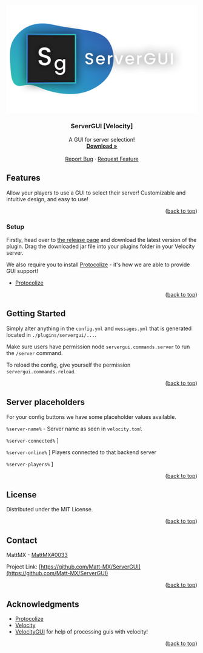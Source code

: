 <div id="top"></div>
<!--
*** Thanks for checking out the Best-README-Template. If you have a suggestion
*** that would make this better, please fork the repo and create a pull request
*** or simply open an issue with the tag "enhancement".
*** Don't forget to give the project a star!
*** Thanks again! Now go create something AMAZING! :D
-->



<!-- PROJECT SHIELDS -->
<!--
*** I'm using markdown "reference style" links for readability.
*** Reference links are enclosed in brackets [ ] instead of parentheses ( ).
*** See the bottom of this document for the declaration of the reference variables
*** for contributors-url, forks-url, etc. This is an optional, concise syntax you may use.
*** https://www.markdownguide.org/basic-syntax/#reference-style-links
-->

[comment]: <> ([![Contributors][contributors-shield]][contributors-url])

[comment]: <> ([![Forks][forks-shield]][forks-url])

[comment]: <> ([![Stargazers][stars-shield]][stars-url])

[comment]: <> ([![Issues][issues-shield]][issues-url])

[comment]: <> ([![MIT License][license-shield]][license-url])

[comment]: <> ([![LinkedIn][linkedin-shield]][linkedin-url])



<!-- PROJECT LOGO -->
<br />
<div align="center">
  <a href="sg_banner.png">
    <img src="sg_banner.png" alt="Logo" width="512">
  </a>

<h3 align="center">ServerGUI [Velocity]</h3>

  <p align="center">
    A GUI for server selection!
    <br />
    <a href="https://github.com/Matt-MX/ServerGUI/releases"><strong>Download »</strong></a>
    <br />
    <br />
    <a href="https://github.com/Matt-MX/ServerGUI/issues">Report Bug</a>
    ·
    <a href="https://github.com/Matt-MX/ServerGUI/issues">Request Feature</a>
  </p>
</div>

<!-- ABOUT THE PROJECT -->
## Features

[comment]: <> ([![Product Name Screen Shot][product-screenshot]]&#40;https://example.com&#41;)

Allow your players to use a GUI to select their server!
Customizable and intuitive design, and easy to use!

<p align="right">(<a href="#top">back to top</a>)</p>

### Setup

Firstly, head over to [the release page](https://github.com/Matt-MX/ServerGUI/releases) and
download the latest version of the plugin. Drag the downloaded jar file into your
plugins folder in your Velocity server.

We also require you to install [Protocolize](https://github.com/Exceptionflug/protocolize) - it's how we are able to provide GUI support!
* [Protocolize](https://github.com/Exceptionflug/protocolize)


<p align="right">(<a href="#top">back to top</a>)</p>



<!-- GETTING STARTED -->
## Getting Started

Simply alter anything in the `config.yml` and `messages.yml` that is generated located in `./plugins/servergui/...`.

Make sure users have permission node `servergui.commands.server` to run the `/server` command.

To reload the config, give yourself the permission `servergui.commands.reload`.

<p align="right">(<a href="#top">back to top</a>)</p>


## Server placeholders

For your config buttons we have some placeholder values available.

`%server-name%` - Server name as seen in `velocity.toml`

`%server-connected%` ]

`%server-online%`    ] Players connected to that backend server

`%server-players%`   ]

<p align="right">(<a href="#top">back to top</a>)</p>


<!-- LICENSE -->
## License

Distributed under the MIT License.

<p align="right">(<a href="#top">back to top</a>)</p>



<!-- CONTACT -->
## Contact

MattMX - [MattMX#0033](https://discord.gg)

Project Link: [https://github.com/Matt-MX/ServerGUI](https://github.com/Matt-MX/ServerGUI)

<p align="right">(<a href="#top">back to top</a>)</p>



<!-- ACKNOWLEDGMENTS -->
## Acknowledgments

* [Protocolize](https://github.com/Exceptionflug/protocolize)
* [Velocity](https://velocitypowered.com/)
* [VelocityGUI](https://github.com/james090500/VelocityGUI) for help of processing guis with velocity!

<p align="right">(<a href="#top">back to top</a>)</p>



<!-- MARKDOWN LINKS & IMAGES -->
<!-- https://www.markdownguide.org/basic-syntax/#reference-style-links -->

[comment]: <> ([contributors-shield]: https://img.shields.io/github/contributors/othneildrew/Best-README-Template.svg?style=for-the-badge)

[comment]: <> ([contributors-url]: https://github.com/othneildrew/Best-README-Template/graphs/contributors)

[comment]: <> ([forks-shield]: https://img.shields.io/github/forks/othneildrew/Best-README-Template.svg?style=for-the-badge)

[comment]: <> ([forks-url]: https://github.com/othneildrew/Best-README-Template/network/members)

[comment]: <> ([stars-shield]: https://img.shields.io/github/stars/othneildrew/Best-README-Template.svg?style=for-the-badge)

[comment]: <> ([stars-url]: https://github.com/othneildrew/Best-README-Template/stargazers)

[comment]: <> ([issues-shield]: https://img.shields.io/github/issues/othneildrew/Best-README-Template.svg?style=for-the-badge)

[comment]: <> ([issues-url]: https://github.com/othneildrew/Best-README-Template/issues)

[comment]: <> ([license-shield]: https://img.shields.io/github/license/othneildrew/Best-README-Template.svg?style=for-the-badge)

[comment]: <> ([license-url]: https://github.com/othneildrew/Best-README-Template/blob/master/LICENSE.txt)

[comment]: <> ([linkedin-shield]: https://img.shields.io/badge/-LinkedIn-black.svg?style=for-the-badge&logo=linkedin&colorB=555)

[comment]: <> ([linkedin-url]: https://linkedin.com/in/othneildrew)

[comment]: <> ([product-screenshot]: images/screenshot.png)
